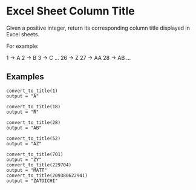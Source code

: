 # Excel Sheet Column Title

Given a positive integer, return its corresponding column title displayed in Excel sheets.

For example:

1 -> A
2 -> B
3 -> C
...
26 -> Z
27 -> AA
28 -> AB
...

## Examples
```
convert_to_title(1)
output = "A"

convert_to_title(18)
output = "R"

convert_to_title(28)
output = "AB"

convert_to_title(52)
output = "AZ"

convert_to_title(701)
output = "ZY"
convert_to_title(229704)
output = "MATT"
convert_to_title(209380622941)
output = "ZATOICHI"
```